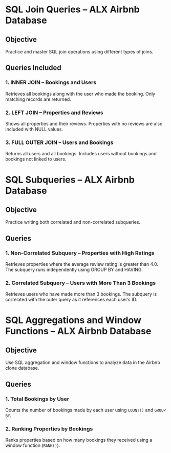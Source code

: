 # SQL Join Queries – ALX Airbnb Database

## Objective
Practice and master SQL join operations using different types of joins.

## Queries Included

### 1. INNER JOIN – Bookings and Users
Retrieves all bookings along with the user who made the booking. Only matching records are returned.

### 2. LEFT JOIN – Properties and Reviews
Shows all properties and their reviews. Properties with no reviews are also included with NULL values.

### 3. FULL OUTER JOIN – Users and Bookings
Returns all users and all bookings. Includes users without bookings and bookings not linked to users.

# SQL Subqueries – ALX Airbnb Database

## Objective
Practice writing both correlated and non-correlated subqueries.

## Queries

### 1. Non-Correlated Subquery – Properties with High Ratings
Retrieves properties where the average review rating is greater than 4.0. The subquery runs independently using GROUP BY and HAVING.

### 2. Correlated Subquery – Users with More Than 3 Bookings
Retrieves users who have made more than 3 bookings. The subquery is correlated with the outer query as it references each user’s ID.

# SQL Aggregations and Window Functions – ALX Airbnb Database

## Objective
Use SQL aggregation and window functions to analyze data in the Airbnb clone database.

## Queries

### 1. Total Bookings by User
Counts the number of bookings made by each user using `COUNT()` and `GROUP BY`.

### 2. Ranking Properties by Bookings
Ranks properties based on how many bookings they received using a window function (`RANK()`).

